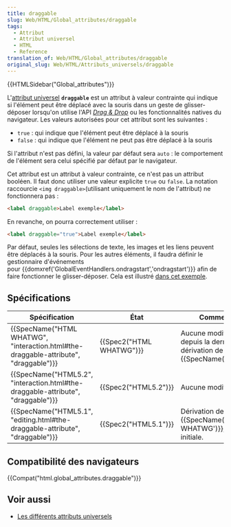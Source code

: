 ```yaml
---
title: draggable
slug: Web/HTML/Global_attributes/draggable
tags:
  - Attribut
  - Attribut universel
  - HTML
  - Reference
translation_of: Web/HTML/Global_attributes/draggable
original_slug: Web/HTML/Attributs_universels/draggable
---
```

{{HTMLSidebar("Global_attributes")}}

L'[attribut universel](/fr/docs/Web/HTML/Attributs_universels) **`draggable`** est un attribut à valeur contrainte qui indique si l'élément peut être déplacé avec la souris dans un geste de glisser-déposer lorsqu'on utilise l'API _[Drag & Drop](/fr/docs/Web/API/API_HTML_Drag_and_Drop)_ ou les fonctionnalités natives du navigateur. Les valeurs autorisées pour cet attribut sont les suivantes :

- `true` : qui indique que l'élément peut être déplacé à la souris
- `false` : qui indique que l'élément ne peut pas être déplacé à la souris

Si l'attribut n'est pas défini, la valeur par défaut sera `auto` : le comportement de l'élément sera celui spécifié par défaut par le navigateur.

Cet attribut est un attribut à valeur contrainte, ce n'est pas un attribut booléen. Il faut donc utiliser une valeur explicite `true` ou `false`. La notation raccourcie `<img draggable>`(utilisant uniquement le nom de l'attribut) ne fonctionnera pas :

```html example-bad
<label draggable>Label exemple</label>
```

En revanche, on pourra correctement utiliser :

```html example-good
<label draggable="true">Label exemple</label>
```

Par défaut, seules les sélections de texte, les images et les liens peuvent être déplacés à la souris. Pour les autres éléments, il faudra définir le gestionnaire d'événements pour {{domxref('GlobalEventHandlers.ondragstart','ondragstart')}} afin de faire fonctionner le glisser-déposer. Cela est illustré [dans cet exemple](/fr/docs/Glisser_et_déposer/Opérations_de_glissement).

## Spécifications

| Spécification                                                                                                    | État                             | Commentaires                                                                          |
| ---------------------------------------------------------------------------------------------------------------- | -------------------------------- | ------------------------------------------------------------------------------------- |
| {{SpecName("HTML WHATWG", "interaction.html#the-draggable-attribute", "draggable")}} | {{Spec2("HTML WHATWG")}} | Aucune modification depuis la dernière dérivation de {{SpecName('HTML5.1')}} |
| {{SpecName("HTML5.2", "interaction.html#the-draggable-attribute", "draggable")}}     | {{Spec2("HTML5.2")}}     | Aucune modification                                                                   |
| {{SpecName("HTML5.1", "editing.html#the-draggable-attribute", "draggable")}}             | {{Spec2("HTML5.1")}}     | Dérivation de {{SpecName('HTML WHATWG')}}, définition initiale.              |

## Compatibilité des navigateurs

{{Compat("html.global_attributes.draggable")}}

## Voir aussi

- [Les différents attributs universels](/fr/docs/Web/HTML/Attributs_universels)
